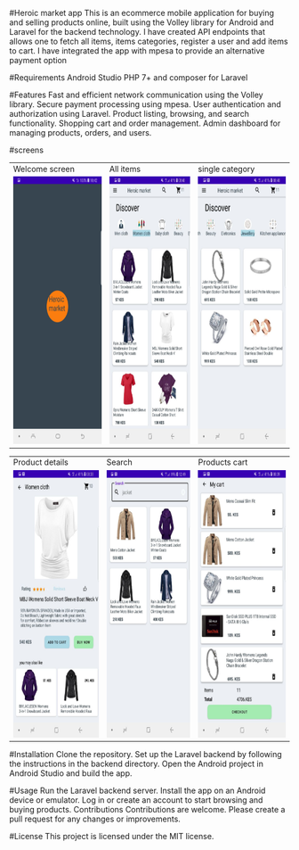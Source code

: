 #Heroic market app
This is an ecommerce mobile application for buying and selling products online, 
built using the Volley library for Android and Laravel for the backend technology.
I have created  API endpoints that allows one to fetch all items, items categories, 
register a user and add items to cart.
I have integrated the app with mpesa to provide an alternative payment option

#Requirements
Android Studio
PHP 7+ and composer for Laravel

#Features
Fast and efficient network communication using the Volley library.
Secure payment processing using mpesa.
User authentication and authorization using Laravel.
Product listing, browsing, and search functionality.
Shopping cart and order management.
Admin dashboard for managing products, orders, and users.

#screens

<table>
	  <tr>
		 <td>Welcome screen</td>
		  <td>All items</td>
		  <td>single category</td>
	  </tr>
	  <tr>
		 <td><img src="screenshots/pic1.jpg" width=270 height=480></td>
		 <td><img src="screenshots/pic2.jpg" width=270 height=480></td>
		 <td><img src="screenshots/pic3.jpg" width=270 height=480></td>
	  </tr>
	 </table>


<table>
	  <tr>
		 <td>Product details</td>
		  <td>Search</td>
		  <td>Products cart</td>
	  </tr>
	  <tr>
		 <td><img src="screenshots/pic4.jpg" width=270 height=480></td>
		 <td><img src="screenshots/pic5.jpg" width=270 height=480></td>
		 <td><img src="screenshots/pic6.jpg" width=270 height=480></td>
	  </tr>
	 </table>


#Installation
Clone the repository.
Set up the Laravel backend by following the instructions in the backend directory.
Open the Android project in Android Studio and build the app.

#Usage
Run the Laravel backend server.
Install the app on an Android device or emulator.
Log in or create an account to start browsing and buying products.
Contributions
Contributions are welcome. Please create a pull request for any changes or improvements.

#License
This project is licensed under the MIT license.




